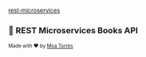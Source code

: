 <sub>[rest-microservices](https://github.com/moatorres/rest-microservices)</sub>

### 🚀 REST Microservices Books API

<sub><sup>Made with ❤️ by [Moa Torres](https://github.com/moatorres)</sup></sub>
